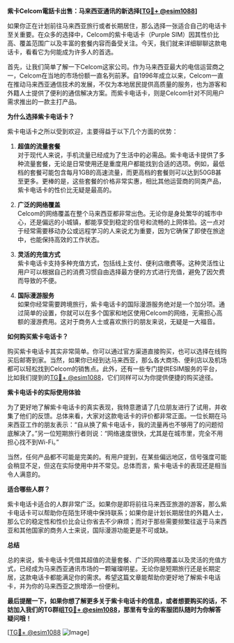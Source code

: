 **紫卡Celcom電話卡出售：马来西亚通讯的新选择[[TG💪+ @esim1088](https://t.me/s/esim1088)]**

如果你正在计划前往马来西亚旅行或者长期居住，那么选择一张适合自己的电话卡至关重要。在众多的选择中，Celcom的紫卡电话卡（Purple SIM）因其性价比高、覆盖范围广以及丰富的套餐内容而备受关注。今天，我们就来详细聊聊这款电话卡，看看它为何能成为许多人的首选。

首先，让我们简单了解一下Celcom这家公司。作为马来西亚最大的电信运营商之一，Celcom在当地的市场份额一直名列前茅。自1996年成立以来，Celcom一直在推动马来西亚通信技术的发展，不仅为本地居民提供高质量的服务，也为游客和外籍人士提供了便利的通信解决方案。而紫卡电话卡，则是Celcom针对不同用户需求推出的一款主打产品。

**为什么选择紫卡电话卡？**

紫卡电话卡之所以受到欢迎，主要得益于以下几个方面的优势：

1. **超值的流量套餐**  
   对于现代人来说，手机流量已经成为了生活中的必需品。紫卡电话卡提供了多种流量套餐，无论是日常使用还是重度用户都能找到合适的选项。例如，最低档的套餐可能包含每月1GB的高速流量，而更高档的套餐则可以达到50GB甚至更多。更棒的是，这些套餐的价格非常实惠，相比其他运营商的同类产品，紫卡电话卡的性价比无疑是最高的。

2. **广泛的网络覆盖**  
   Celcom的网络覆盖在整个马来西亚都非常出色。无论你是身处繁华的城市中心，还是偏远的小城镇，都能享受到稳定的信号和流畅的上网体验。这一点对于经常需要移动办公或远程学习的人来说尤为重要，因为它确保了即使在旅途中，也能保持高效的工作状态。

3. **灵活的充值方式**  
   紫卡电话卡支持多种充值方式，包括线上支付、便利店缴费等。这种灵活性让用户可以根据自己的消费习惯自由选择最方便的方式进行充值，避免了因欠费而导致的不便。

4. **国际漫游服务**  
   如果你经常需要跨境旅行，紫卡电话卡的国际漫游服务绝对是一个加分项。通过简单的设置，你就可以在多个国家和地区使用Celcom的网络，无需担心高额的漫游费用。这对于商务人士或喜欢旅行的朋友来说，无疑是一大福音。

**如何购买紫卡电话卡？**

购买紫卡电话卡其实非常简单。你可以通过官方渠道直接购买，也可以选择在线购买后邮寄到家。当然，如果你已经到达马来西亚，那么各大商场、便利店以及机场都可以轻松找到Celcom的销售点。此外，还有一些专门提供ESIM服务的平台，比如我们提到的[TG💪+ @esim1088](https://t.me/s/esim1088)，它们同样可以为你提供便捷的购买途径。

**紫卡电话卡的实际使用体验**

为了更好地了解紫卡电话卡的真实表现，我特意邀请了几位朋友进行了试用，并收集了他们的反馈。总体来看，大家对这款电话卡的评价都非常正面。一位长期在马来西亚工作的朋友表示：“自从换了紫卡电话卡，我的流量再也不够用了的问题彻底解决了。”另一位短期旅行者则说：“网络速度很快，尤其是在城市里，完全不用担心找不到Wi-Fi。”

当然，任何产品都不可能是完美的。有用户提到，在某些偏远地区，信号强度可能会稍显不足，但这在实际使用中并不常见。总体而言，紫卡电话卡的表现还是相当令人满意的。

**适合哪些人群？**

紫卡电话卡适合的人群非常广泛。如果你是即将前往马来西亚旅游的游客，那么紫卡电话卡可以帮助你在陌生环境中保持联系；如果你是计划长期居住的外籍人士，那么它的稳定性和性价比会让你省去不少麻烦；而对于那些需要频繁往返于马来西亚和其他国家的商务人士来说，国际漫游功能更是不可或缺。

**总结**

总的来说，紫卡电话卡凭借其超值的流量套餐、广泛的网络覆盖以及灵活的充值方式，已经成为马来西亚通讯市场的一颗璀璨明星。无论你是短期旅行还是长期定居，这款电话卡都能满足你的需求。希望这篇文章能帮助你更好地了解紫卡电话卡，并为你的马来西亚之旅增添一份便利。

**最后提醒一下，如果你想了解更多关于紫卡电话卡的信息，或者想要购买的话，不妨加入我们的TG群组[TG💪+ @esim1088](https://t.me/s/esim1088)，那里有专业的客服团队随时为你解答疑问哦！**

[[TG💪+ @esim1088](https://t.me/s/esim1088) ![Image](https://i.postimg.cc/4NQfJmqS/Snipaste-2025-05-13-00-14-12.png)]